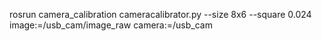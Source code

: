 rosrun camera_calibration cameracalibrator.py --size 8x6 --square 0.024 image:=/usb_cam/image_raw camera:=/usb_cam
